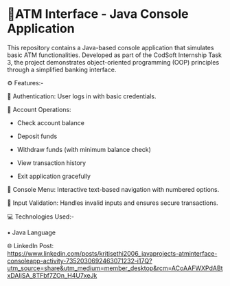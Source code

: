 # 🏦ATM Interface - Java Console Application

This repository contains a Java-based console application that simulates basic ATM functionalities. Developed as part of the CodSoft Internship Task 3, the project demonstrates object-oriented programming (OOP) principles through a simplified banking interface.

⚙️ Features:-

🔹 Authentication: User logs in with basic credentials.

🔹 Account Operations: 
  
  - Check account balance
                
  - Deposit funds
                       
  - Withdraw funds (with minimum balance check)
                       
  - View transaction history
                       
  - Exit application gracefully

🔹 Console Menu: Interactive text-based navigation with numbered options.

🔹 Input Validation: Handles invalid inputs and ensures secure transactions.

💻 Technologies Used:-

• Java Language

🌐 LinkedIn Post: https://www.linkedin.com/posts/kritisethi2006_javaprojects-atminterface-consoleapp-activity-7352030692463071232-i17Q?utm_source=share&utm_medium=member_desktop&rcm=ACoAAFWXPdABtxDAIjSA_8TFbf7ZOn_H4U7xeJk
